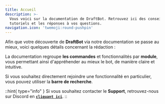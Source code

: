 ```yaml
---
title: Accueil
description: >-
  Vous voici sur la documentation de DraftBot. Retrouvez ici des conseils, des
  tutoriels et les réponses à vos questions.
navigation.icon: 'twemoji:round-pushpin'
---
```


Afin que votre découverte de **DraftBot** via notre documentation se passe au mieux, voici quelques détails concernant la rédaction :

La documentation regroupe **les commandes** et fonctionnalités par **module**, vous permettant ainsi d'appréhender au mieux le bot, de manière claire et intuitive.

Si vous souhaitez directement rejoindre une fonctionnalité en particulier, vous pouvez utiliser la **barre de recherche**.

::hint{ type="info" }
Si vous souhaitez contacter le **Support**, retrouvez-nous sur Discord en [**`cliquant ici`**](https://discord.com/invite/3y4HWyFHPX).
::
